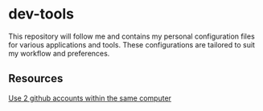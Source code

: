 # dev-tools
This repository will follow me and contains my personal configuration files for various applications and tools. These configurations are tailored to suit my workflow and preferences.

## Resources 

[Use 2 github accounts within the same computer](https://www.haccks.com/posts/github-multi-ssh-key/)
